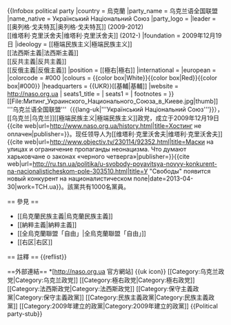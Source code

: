 {{Infobox political party
|country = 烏克蘭
|party_name = 乌克兰语全国联盟
|name_native = Український Національний Союз
|party_logo =
|leader = [[奥列格·戈夫特瓦|奥列格·戈夫特瓦]] (2009-2012) <br>[[维塔利·克里沃舍夫|维塔利·克里沃舍夫]] (2012-)
|foundation = 2009年12月19日
|ideology = [[極端民族主义|極端民族主义]]<br>[[法西斯主義|法西斯主義]]<br>[[反共主義|反共主義]]<br>[[反俄主義|反俄主義]]
|position = [[極右|極右]]
|international = 
|european = 
|colorcode = #000
|colours = {{color box|White}}{{color box|Red}}{{color box|#000}} 
|headquarters = {{UKR}}[[基輔|基輔]]
|website = http://naso.org.ua
| seats1_title = 
| seats1 = 
| footnotes = 
}}
[[File:Митинг_Украинского_Национального_Союза_в_Киеве.jpg|thumb]]
'''乌克兰语全国联盟'''（{{lang-uk|'''Український Національний Союз'''}}），[[乌克兰|乌克兰]][[極端民族主义|極端民族主义]]政党，成立于2009年12月19日<ref>{{cite web|url=http://www.naso.org.ua/history.html|title=Хостинг не оплачен|publisher=}}</ref>。现任领导人为[[维塔利·克里沃舍夫|维塔利·克里沃舍夫]]<ref>{{cite web|url=http://www.objectiv.tv/230114/92352.html|title=Маски на улицах и ограничение пропаганды неонацизма. Что думают харьковчане о законах «черного четверга»|publisher=}}</ref><ref>{{cite web|url=http://ru.tsn.ua/politika/u-svobody-poyavitsya-novyy-konkurent-na-nacionalisticheskom-pole-303510.html|title=У "Свободы" появится новый конкурент на националистическом поле|date=2013-04-30|work=ТСН.ua}}</ref>。該黨共有1000名黨員。

== 參見 ==
* [[烏克蘭民族主義|烏克蘭民族主義]]
* [[納粹主義|納粹主義]]
* [[全烏克蘭聯盟「自由」|全烏克蘭聯盟「自由」]]
* [[右区|右区]]

== 註釋 ==
{{reflist}}

==外部連結==
*[http://naso.org.ua 官方網站] {{uk icon}}
[[Category:乌克兰政党|Category:乌克兰政党]]
[[Category:極右政党|Category:極右政党]]
[[Category:法西斯政党|Category:法西斯政党]]
[[Category:保守主義政黨|Category:保守主義政黨]]
[[Category:民族主義政黨|Category:民族主義政黨]]
[[Category:2009年建立的政黨|Category:2009年建立的政黨]]
{{Political party-stub}}